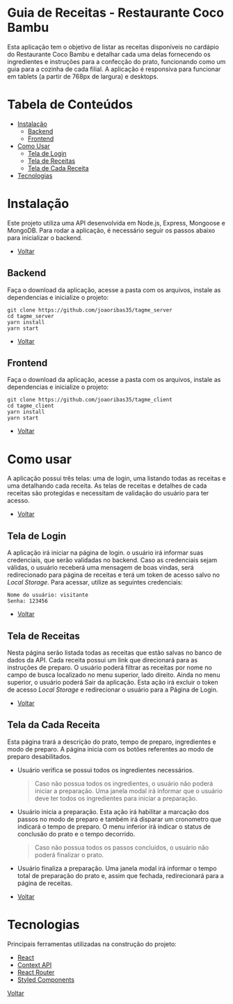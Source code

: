 # Guia de Receitas - Restaurante Coco Bambu

Esta aplicação tem o objetivo de listar as receitas disponíveis no cardápio do Restaurante Coco Bambu e detalhar cada uma delas fornecendo os ingredientes e instruções para a confecção do prato, funcionando como um guia para a cozinha de cada filial. A aplicação é responsiva para funcionar em tablets (a partir de 768px de largura) e desktops.

# Tabela de Conteúdos

- [Instalação](#instalação)
  - [Backend](#backend)
  - [Frontend](#frontend)
- [Como Usar](#como-usar)
  - [Tela de Login](#tela-de-login)
  - [Tela de Receitas](#tela-de-receitas)
  - [Tela de Cada Receita](#tela-de-cada-receita)
- [Tecnologias](#tecnologias)

# Instalação

Este projeto utiliza uma API desenvolvida em Node.js, Express, Mongoose e MongoDB. Para rodar a aplicação, é necessário seguir os passos abaixo para inicializar o backend.

- [Voltar](#tabela-de-conteúdos)

## Backend

Faça o download da aplicação, acesse a pasta com os arquivos, instale as dependencias e inicialize o projeto:

```
git clone https://github.com/joaoribas35/tagme_server
cd tagme_server
yarn install
yarn start
```

- [Voltar](#tabela-de-conteúdos)

## Frontend

Faça o download da aplicação, acesse a pasta com os arquivos, instale as dependencias e inicialize o projeto:

```
git clone https://github.com/joaoribas35/tagme_client
cd tagme_client
yarn install
yarn start
```

- [Voltar](#tabela-de-conteúdos)

# Como usar

A aplicação possui três telas: uma de login, uma listando todas as receitas e uma detalhando cada receita. As telas de receitas e detalhes de cada receitas são protegidas e necessitam de validação do usuário para ter acesso.

- [Voltar](#tabela-de-conteúdos)

## Tela de Login

A aplicação irá iniciar na página de login. o usuário irá informar suas credenciais, que serão validadas no backend. Caso as credenciais sejam válidas, o usuário receberá uma mensagem de boas vindas, será redirecionado para página de receitas e terá um token de acesso salvo no _Local Storage_. Para acessar, utilize as seguintes credenciais:

```
Nome do usuário: visitante
Senha: 123456
```

- [Voltar](#tabela-de-conteúdos)

## Tela de Receitas

Nesta página serão listada todas as receitas que estão salvas no banco de dados da API. Cada receita possui um link que direcionará para as instruções de preparo. O usuário poderá filtrar as receitas por nome no campo de busca localizado no menu superior, lado direito. Ainda no menu superior, o usuário poderá Sair da aplicação. Esta ação irá excluir o token de acesso _Local Storage_ e redirecionar o usuário para a Página de Login.

- [Voltar](#tabela-de-conteúdos)

## Tela da Cada Receita

Esta página trará a descrição do prato, tempo de preparo, ingredientes e modo de preparo. A página inicia com os botões referentes ao modo de preparo desabilitados.

- Usuário verifica se possui todos os ingredientes necessários.

  > Caso não possua todos os ingredientes, o usuário não poderá iniciar a preparação. Uma janela modal irá informar que o usuário deve ter todos os ingredientes para iniciar a preparação.

- Usuário inicia a preparação. Esta ação irá habilitar a marcação dos passos no modo de preparo e também irá disparar um cronometro que indicará o tempo de preparo. O menu inferior irá indicar o status de conclusão do prato e o tempo decorrido.
  > Caso não possua todos os passos concluídos, o usuário não poderá finalizar o prato.
- Usuário finaliza a preparação. Uma janela modal irá informar o tempo total de preparação do prato e, assim que fechada, redirecionará para a página de receitas.
- [Voltar](#tabela-de-conteúdos)

# Tecnologias

Principais ferramentas utilizadas na construção do projeto:

- [React](https://pt-br.reactjs.org/)
- [Context API](https://pt-br.reactjs.org/docs/context.html)
- [React Router](https://reactrouter.com/)
- [Styled Components](https://styled-components.com/)

[Voltar](#tabela-de-conteúdos)
